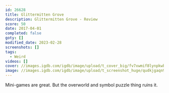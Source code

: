 ```yaml
---
id: 26628
title: Glittermitten Grove
description: Glittermitten Grove - Review
score: 50
date: 2017-04-01
completed: false
goty: []
modified_date: 2023-02-28
screenshots: []
tags:
  - Weird
videos: []
cover: //images.igdb.com/igdb/image/upload/t_cover_big/fv7xwmif8lynpkwbahyb.jpg
image: //images.igdb.com/igdb/image/upload/t_screenshot_huge/qudkjgaqn9v42lckjwmy.jpg
---
```

Mini-games are great. But the overworld and symbol puzzle thing ruins it.
